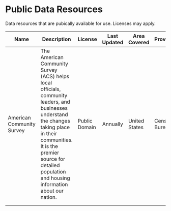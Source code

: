 # Public Data Resources
Data resources that are pubically available for use. Licenses may apply. 

| Name 	| Description 	| License 	| Last Updated 	| Area Covered 	| Provider	| Links 	|
|------	|-------------	|---------	|:------------:	|--------------	|------	|-------	|
| American Community Survey	|  The American Community Survey (ACS) helps local officials, community leaders, and businesses understand the changes taking place in their communities. It is the premier source for detailed population and housing information about our nation.| Public Domain       	|  Annually           	|     United States    	|  Census Bureau    	|   <ul><li>https://www.census.gov/programs-surveys/acs</li><li>https://www.census.gov/geographies/mapping-files/time-series/geo/tiger-data.html</li></ul> https://www.census.gov/programs-surveys/acs    	|
|      	|             	|         	|              	|              	|      	|       	|
|      	|             	|         	|              	|              	|      	|       	|